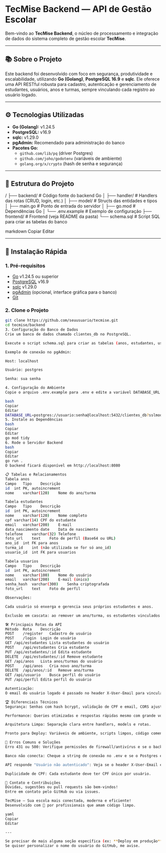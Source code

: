 # TecMise Backend — API de Gestão Escolar

Bem-vindo ao **TecMise Backend**, o núcleo de processamento e integração de dados do sistema completo de gestão escolar **TecMise**.

---

## 📚 Sobre o Projeto

Este backend foi desenvolvido com foco em segurança, produtividade e escalabilidade, utilizando **Go (Golang)**, **PostgreSQL 16.9** e **sqlc**. Ele oferece uma API RESTful robusta para cadastro, autenticação e gerenciamento de estudantes, usuários, anos e turmas, sempre vinculando cada registro ao usuário logado.

---

## ⚙️ Tecnologias Utilizadas

- **Go (Golang):** v1.24.5  
- **PostgreSQL:** v16.9  
- **sqlc:** v1.29.0  
- **pgAdmin:** Recomendado para administração do banco  
- **Pacotes Go:**  
  - `github.com/lib/pq` (driver Postgres)
  - `github.com/joho/godotenv` (variáveis de ambiente)
  - `golang.org/x/crypto` (hash de senha e segurança)

---

## 📂 Estrutura do Projeto

/
├── backend/ # Código fonte do backend Go
│ ├── handler/ # Handlers das rotas (CRUD, login, etc.)
│ ├── model/ # Structs das entidades e tipos
│ ├── main.go # Ponto de entrada do servidor
│ ├── go.mod # Dependências Go
│ └── .env.example # Exemplo de configuração
├── frontend/ # Frontend (veja README da pasta)
└── schema.sql # Script SQL para criar as tabelas do banco

markdown
Copiar
Editar

---

## 🚀 **Instalação Rápida**

### 1. **Pré-requisitos**

- [Go](https://golang.org/doc/install) v1.24.5 ou superior  
- [PostgreSQL](https://www.postgresql.org/download/) v16.9  
- [sqlc](https://docs.sqlc.dev/en/latest/overview/install.html) v1.29.0  
- [pgAdmin](https://www.pgadmin.org/) (opcional, interface gráfica para o banco)
- [Git](https://git-scm.com/)

### 2. **Clone o Projeto**

```bash
git clone https://github.com/seuusuario/tecmise.git
cd tecmise/backend
3. Configuração do Banco de Dados
Crie um banco de dados chamado clientes_db no PostgreSQL.

Execute o script schema.sql para criar as tabelas (anos, estudantes, usuarios).

Exemplo de conexão no pgAdmin:

Host: localhost

Usuário: postgres

Senha: sua senha

4. Configuração do Ambiente
Copie o arquivo .env.example para .env e edite a variável DATABASE_URL conforme sua instalação:

bash
Copiar
Editar
DATABASE_URL=postgres://usuario:senha@localhost:5432/clientes_db?sslmode=disable
5. Instale as Dependências
bash
Copiar
Editar
go mod tidy
6. Rode o Servidor Backend
bash
Copiar
Editar
go run .
O backend ficará disponível em http://localhost:8080

📋 Tabelas e Relacionamentos
Tabela anos
Campo	Tipo	Descrição
id	int	PK, autoincrement
nome	varchar(120)	Nome do ano/turma

Tabela estudantes
Campo	Tipo	Descrição
id	int	PK, autoincrement
nome	varchar(120)	Nome completo
cpf	varchar(14)	CPF do estudante
email	varchar(200)	E-mail
data_nascimento	date	Data de nascimento
telefone	varchar(32)	Telefone
foto_url	text	Foto de perfil (Base64 ou URL)
ano_id	int	FK para anos
turma_id	int	(não utilizada se for só ano_id)
usuario_id	int	FK para usuarios

Tabela usuarios
Campo	Tipo	Descrição
id	int	PK, autoincrement
nome	varchar(100)	Nome do usuário
email	varchar(200)	E-mail (único)
senha_hash	varchar(300)	Senha criptografada
foto_url	text	Foto de perfil

Observações:

Cada usuário só enxerga e gerencia seus próprios estudantes e anos.

Exclusão em cascata: ao remover um ano/turma, os estudantes vinculados também são apagados.

🛠️ Principais Rotas da API
Método	Rota	Descrição
POST	/register	Cadastro de usuário
POST	/login	Login de usuário
GET	/api/estudantes	Lista estudantes do usuário
POST	/api/estudantes	Cria estudante
PUT	/api/estudantes/:id	Edita estudante
DELETE	/api/estudantes/:id	Remove estudante
GET	/api/anos	Lista anos/turmas do usuário
POST	/api/anos	Cria novo ano/turma
DELETE	/api/anos/:id	Remove ano/turma
GET	/api/usuario	Busca perfil do usuário
PUT	/api/perfil	Edita perfil do usuário

Autenticação:
O email do usuário logado é passado no header X-User-Email para vinculação dos registros.

🏆 Diferenciais Técnicos
Segurança: Senhas com hash bcrypt, validação de CPF e email, CORS ajustável.

Performance: Queries otimizadas e respostas rápidas mesmo com grande volume de dados.

Arquitetura Limpa: Separação clara entre handlers, models e rotas.

Pronto para Deploy: Variáveis de ambiente, scripts limpos, código comentado.

🐞 Erros Comuns e Soluções
Erro 431 ou 500: Verifique permissões de firewall/antivírus e se o backend está rodando como admin.

Banco não conecta: Cheque a string de conexão no .env e se o Postgres está rodando.

API responde "Usuário não autenticado": Veja se o header X-User-Email está presente e correto.

Duplicidade de CPF: Cada estudante deve ter CPF único por usuário.

💬 Contato e Contribuições
Dúvidas, sugestões ou pull requests são bem-vindos!
Entre em contato pelo GitHub ou via issues.

TecMise — Sua escola mais conectada, moderna e eficiente!
Desenvolvido com 💙 por profissionais que amam código limpo.

yaml
Copiar
Editar

---

Se precisar de mais alguma seção específica (ex: **Deploy em produção**, **Testes**, **Dicas de organização**), só pedir!  
Se quiser personalizar o nome do usuário do GitHub, me avise.
